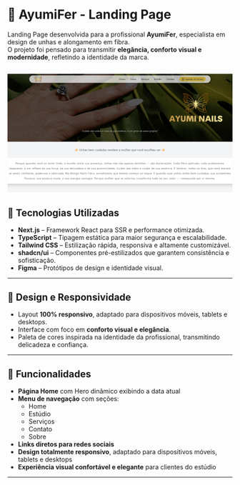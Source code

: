 # 💅 AyumiFer - Landing Page

Landing Page desenvolvida para a profissional **AyumiFer**, especialista em design de unhas e alongamento em fibra.  
O projeto foi pensado para transmitir **elegância, conforto visual e modernidade**, refletindo a identidade da marca.


![Screenshot do projeto](./public/og-image.png)
---

## 🚀 Tecnologias Utilizadas

- **Next.js** – Framework React para SSR e performance otimizada.  
- **TypeScript** – Tipagem estática para maior segurança e escalabilidade.  
- **Tailwind CSS** – Estilização rápida, responsiva e altamente customizável.  
- **shadcn/ui** – Componentes pré-estilizados que garantem consistência e sofisticação.  
- **Figma** – Protótipos de design e identidade visual.  

---

## 🎨 Design e Responsividade

- Layout **100% responsivo**, adaptado para dispositivos móveis, tablets e desktops.  
- Interface com foco em **conforto visual e elegância**.  
- Paleta de cores inspirada na identidade da profissional, transmitindo delicadeza e confiança.  

---

## 🌟 Funcionalidades

- **Página Home** com Hero dinâmico exibindo a data atual
- **Menu de navegação** com seções:
  - Home
  - Estúdio
  - Serviços
  - Contato
  - Sobre
- **Links diretos para redes sociais**
- **Design totalmente responsivo**, adaptado para dispositivos móveis, tablets e desktops
- **Experiência visual confortável e elegante** para clientes do estúdio

---
